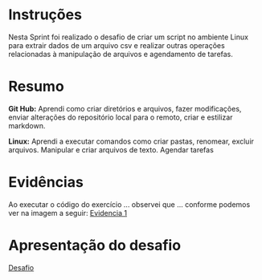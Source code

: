 # Instruções
Nesta Sprint foi realizado o desafio de criar um script no ambiente Linux para extrair dados de um arquivo csv e realizar outras operações relacionadas à manipulação de arquivos e agendamento de tarefas.

# Resumo

**Git Hub:** Aprendi como criar diretórios e arquivos, fazer modificações, enviar alterações do repositório local para o remoto, criar e estilizar markdown.

**Linux:** Aprendi a executar comandos como criar pastas, renomear, excluir arquivos. Manipular e criar arquivos de texto. Agendar tarefas

# Evidências

Ao executar o código do exercício ... observei que ... conforme podemos ver na imagem a seguir:
[Evidencia 1](evidencias/sample.webp)

# Apresentação do desafio
[Desafio](desafio/README.md)
